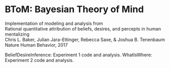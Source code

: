 # BToM: Bayesian Theory of Mind

Implementation of modeling and analysis from  
Rational quantitative attribution of beliefs, desires, and percepts in human mentalizing  
Chris L. Baker, Julian Jara-Ettinger, Rebecca Saxe, & Joshua B. Tenenbaum  
Nature Human Behavior, 2017


BeliefDesireInference: Experiment 1 code and analysis.
WhatIsWhere: Experiment 2 code and analysis.
